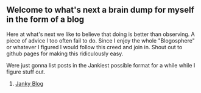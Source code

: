 ## Welcome to what's next a brain dump for myself in the form of a blog
Here at what's next we like to believe that doing is better than observing. A piece of advice I too often fail to do. Since I enjoy the whole "Blogosphere" or whatever I figured I would follow this creed and join in. Shout out to github pages for making this ridiculously easy. 


Were just gonna list posts in the Jankiest possible format for a while while I figure stuff out.
1. [Janky Blog](_posts/2021-06-02-JankyBlog)



